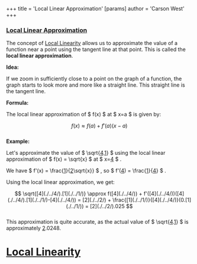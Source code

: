 +++
 title = 'Local Linear Approximation'
[params]
	author = 'Carson West'
+++
### [Local Linear Approximation](./../local-linear-approximation/) 
The concept of [Local Linearity](./../local-linearity/) allows us to approximate the value of a function near a point using the tangent line at that point. This is called the **local linear approximation**.

**Idea:**

If we zoom in sufficiently close to a point on the graph of a function, the graph starts to look more and more like a straight line. This straight line is the tangent line.

**Formula:**

The local linear approximation of  $ f(x) $  at  $ x=a $  is given by:

 $$ f(x) \approx f(a) + f'(a)(x-a) $$  
**Example:**

Let's approximate the value of  $ \sqrt{[4](./../4/).[1](./../1/)} $  using the local linear approximation of  $ f(x) = \sqrt{x} $  at  $ x=[4](./../4/) $ .

We have  $ f'(x) = \frac{[1](./../1/)}{[2](./../2/)\sqrt{x}} $ , so  $ f'([4](./../4/)) = \frac{[1](./../1/)}{[4](./../4/)} $ . 

Using the local linear approximation, we get:

 $$ \sqrt{[4](./../4/).[1](./../1/)} \approx f([4](./../4/)) + f'([4](./../4/))([4](./../4/).[1](./../1/)-[4](./../4/)) = [2](./../2/) + \frac{[1](./../1/)}{[4](./../4/)}(0.[1](./../1/)) = [2](./../2/).025 $$  
This approximation is quite accurate, as the actual value of  $ \sqrt{[4](./../4/).[1](./../1/)} $  is approximately [2](./../2/).0248.

# [Local Linearity](./../local-linearity/)